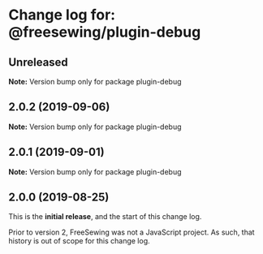 # Change log for: @freesewing/plugin-debug


## Unreleased

**Note:** Version bump only for package plugin-debug


## 2.0.2 (2019-09-06)

**Note:** Version bump only for package plugin-debug


## 2.0.1 (2019-09-01)

**Note:** Version bump only for package plugin-debug




## 2.0.0 (2019-08-25)

This is the **initial release**, and the start of this change log.

Prior to version 2, FreeSewing was not a JavaScript project.
As such, that history is out of scope for this change log.
